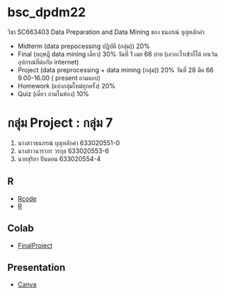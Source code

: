 # bsc_dpdm22
วิชา SC663403 Data Preparation and Data Mining ของ ธนภรณ์ บุญหลักคำ
- Midterm (data prepocessing ปฏิบัติ (กลุ่ม)) 20%
- Final (ทฤษฎี data mining เดี่ยว) 30%  วันที่ 1 เมย 66 บ่าย (เอาอะไรเข้าก็ได้ ยกเว้นอุปกรณ์ที่ต่อกับ internet)
- Project (data preprocessing + data mining (กลุ่ม)) 20% วันที่ 28 มีค 66 9.00-16.00 ( present ถามตอบ)
- Homework (แบ่งกลุ่มใหม่ทุกครั้ง) 20%
- Quiz (เดี่ยว ถามในห้อง) 10%


# กลุ่ม Project : กลุ่ม 7
1. นางสาวธนภรณ์ บุญหลักคำ 633020551-0
2. นางสาวนารากร วรกุล 633020553-6
3. นายสุริยา ปันดอน 633020554-4
## R
* [Rcode](https://kkumail-my.sharepoint.com/personal/suriya_pan_kkumail_com/_layouts/15/onedrive.aspx?id=%2Fpersonal%2Fsuriya%5Fpan%5Fkkumail%5Fcom%2FDocuments%2FDesktop%2FFinal%20ProjectR1%2Er&parent=%2Fpersonal%2Fsuriya%5Fpan%5Fkkumail%5Fcom%2FDocuments%2FDesktop&ga=1)
* [R](https://kkumail-my.sharepoint.com/personal/suriya_pan_kkumail_com/_layouts/15/onedrive.aspx?ga=1&id=%2Fpersonal%2Fsuriya%5Fpan%5Fkkumail%5Fcom%2FDocuments%2FDesktop)
## Colab
* [FinalProject](https://colab.research.google.com/github/1234567890qqqqqq/bsc_dpdm22/blob/main/Project.ipynb)
## Presentation
* [Canva](https://www.canva.com/design/DAFeTiLGIWQ/N-PFvBlZZVoO1i79ZQMb3Q/view?utm_content=DAFeTiLGIWQ&utm_campaign=designshare&utm_medium=link2&utm_source=sharebutton)
